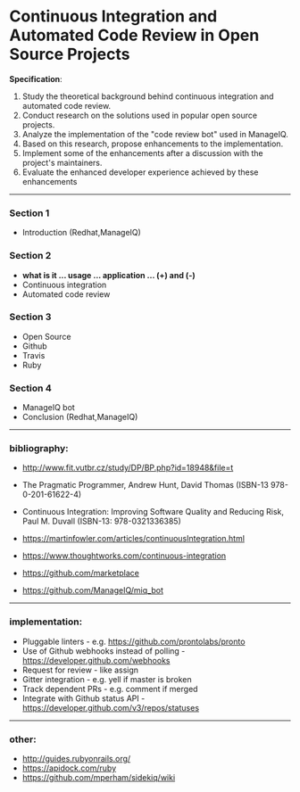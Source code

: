 # Continuous Integration and Automated Code Review in Open Source Projects

**Specification**:
1. Study the theoretical background behind continuous integration and automated code review.
2. Conduct research on the solutions used in popular open source projects.
3. Analyze the implementation of the "code review bot" used in ManageIQ.
4. Based on this research, propose enhancements to the implementation.
5. Implement some of the enhancements after a discussion with the project's maintainers.
6. Evaluate the enhanced developer experience achieved by these enhancements

---

### Section 1

* Introduction (Redhat,ManageIQ)

### Section 2

* **what is it ... usage ... application ... (+) and (-)**
* Continuous integration
* Automated code review

### Section 3

* Open Source
* Github
* Travis
* Ruby

### Section 4

* ManageIQ bot
* Conclusion (Redhat,ManageIQ)

---

### bibliography:

* http://www.fit.vutbr.cz/study/DP/BP.php?id=18948&file=t
* The Pragmatic Programmer, Andrew Hunt, David Thomas (ISBN-13 978-0-201-61622-4)
* Continuous Integration: Improving Software Quality and Reducing Risk, Paul M. Duvall (ISBN-13: 978-0321336385)


* https://martinfowler.com/articles/continuousIntegration.html
* https://www.thoughtworks.com/continuous-integration
* https://github.com/marketplace
* https://github.com/ManageIQ/miq_bot

---

### implementation:

* Pluggable linters - e.g. https://github.com/prontolabs/pronto
* Use of Github webhooks instead of polling - https://developer.github.com/webhooks
* Request for review - like assign
* Gitter integration - e.g. yell if master is broken
* Track dependent PRs - e.g. comment if merged
* Integrate with Github status API - https://developer.github.com/v3/repos/statuses

---

### other:
* http://guides.rubyonrails.org/
* https://apidock.com/ruby
* https://github.com/mperham/sidekiq/wiki